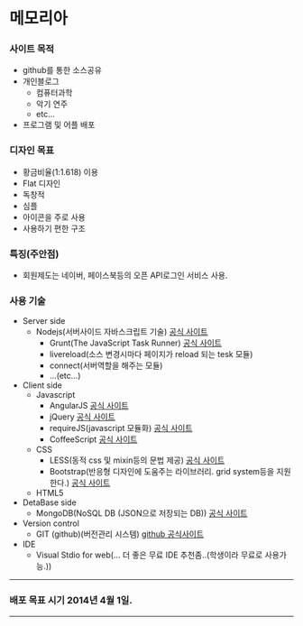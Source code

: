 # 메모리아
### 사이트 목적
* github를 통한 소스공유
* 개인블로그
   * 컴퓨터과학
   * 악기 연주
   * etc...
* 프로그램 및 어플 배포
### 디자인 목표
* 황금비율(1:1.618) 이용
* Flat 디자인
* 독창적
* 심플
* 아이콘을 주로 사용
* 사용하기 편한 구조
### 특징(주안점)
* 회원제도는 네이버, 페이스북등의 오픈 API로그인 서비스 사용.

### 사용 기술
* Server side
   * Nodejs(서버사이드 자바스크립트 기술) [공식 사이트](www.nodejs.org)
      * Grunt(The JavaScript Task Runner) [공식 사이트](gruntjs.com)
      * livereload(소스 변경시마다 페이지가 reload 되는 tesk 모듈)
      * connect(서버역할을 해주는 모듈)
      * ...(etc...)
* Client side
   * Javascript
      * AngularJS [공식 사이트](angularjs.org)
      * jQuery [공식 사이트](jquery.com)
      * requireJS(javascript 모듈화) [공식 사이트](requirejs.org)
      * CoffeeScript [공식 사이트](coffeescript.org)
   * CSS
      * LESS(동적 css 및 mixin등의 문법 제공) [공식 사이트](lesscss.org)
      * Bootstrap(반응형 디자인에 도움주는 라이브러리. grid system등을 지원한다.) [공식 사이트](getbootstrap.com)
   * HTML5
* DetaBase side
   * MongoDB(NoSQL DB (JSON으로 저장되는 DB)) [공식 사이트](www.mongodb.org)
* Version control
   * GIT (github)(버전관리 시스템) [github 공식사이트](github.com)
* IDE
   * Visual Stdio for web(... 더 좋은 무료 IDE 추천좀..(학생이라 무료로 사용가능.))

***

### 배포 목표 시기 2014년 4월 1일.

***
